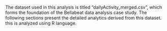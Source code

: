 The dataset used in this analysis is titled “dailyActivity_merged.csv”, which forms the foundation of the Bellabeat data analysis case study. The following sections present the detailed analytics derived from this dataset.
this is analyzed using R language.
